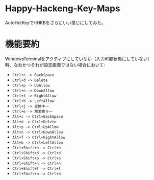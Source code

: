 # Happy-Hackeng-Key-Maps
AutoHotKeyでHHKBをさらにいい感じにしてみた。

# 機能要約
WindowsTerminalをアクティブにしていない（入力可能状態にしていない）時、なおかつそれが設定画面ではない場合において:
- `Ctrl+c -> BackSpace`
- `Ctrl+d -> Delete`
- `Ctrl+p -> UpAllow`
- `Ctrl+n -> DownAllow`
- `Ctrl+f -> RightAllow`
- `Ctrl+b -> LeftAllow`
- `Ctrl+j -> 変換キー`
- `Ctrl+e -> 無変換キー`
- `Alt+c -> Ctrl+BackSpace`
- `Alt+d -> Ctrl+Delete`
- `Alt+p -> Ctrl+UpAllow`
- `Alt+n -> Ctrl+DownAllow`
- `Alt+f -> Ctrl+RightAllow`
- `Alt+b -> Ctrl+LeftAllow`
- `Ctrl+Shift+h -> Ctrl+h`
- `Ctrl+Shift+d -> Ctrl+d`
- `Ctrl+Shift+p -> Ctrl+p`
- `Ctrl+Shift+n -> Ctrl+n`
- `Ctrl+Shift+f -> Ctrl+f`
- `Ctrl+Shift+b -> Ctrl+b`
